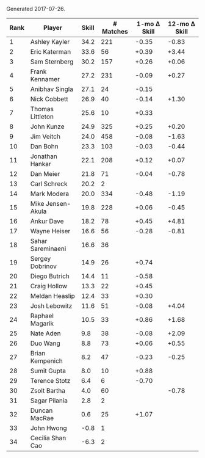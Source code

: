 Generated 2017-07-26.

| Rank | Player            | Skill | # Matches | 1-mo Δ Skill | 12-mo Δ Skill |
|------|-------------------|-------|-----------|--------------|---------------|
|    1 | Ashley Kayler     |  34.2 |       221 |        -0.35 |         -0.83 |
|    2 | Eric Katerman     |  33.6 |        56 |        +0.39 |         +3.44 |
|    3 | Sam Sternberg     |  30.2 |       157 |        +0.26 |         +0.06 |
|    4 | Frank Kennamer    |  27.2 |       231 |        -0.09 |         +0.27 |
|    5 | Anibhav Singla    |  27.1 |        24 |        -0.15 |               |
|    6 | Nick Cobbett      |  26.9 |        40 |        -0.14 |         +1.30 |
|    7 | Thomas Littleton  |  25.6 |        10 |        +0.33 |               |
|    8 | John Kunze        |  24.9 |       325 |        +0.25 |         +0.20 |
|    9 | Jim Veitch        |  24.0 |       458 |        -0.08 |         -1.63 |
|   10 | Dan Bohn          |  23.3 |       103 |        -0.03 |         -0.44 |
|   11 | Jonathan Hankar   |  22.1 |       208 |        +0.12 |         +0.07 |
|   12 | Dan Meier         |  21.8 |        71 |        -0.04 |         -0.78 |
|   13 | Carl Schreck      |  20.2 |         2 |              |               |
|   14 | Mark Modera       |  20.0 |       334 |        -0.48 |         -1.19 |
|   15 | Mike Jensen-Akula |  19.8 |       228 |        +0.06 |         -0.45 |
|   16 | Ankur Dave        |  18.2 |        78 |        +0.45 |         +4.81 |
|   17 | Wayne Heiser      |  16.6 |        56 |        -0.28 |         -0.81 |
|   18 | Sahar Sareminaeni |  16.6 |        36 |              |               |
|   19 | Sergey Dobrinov   |  14.9 |        26 |        +0.74 |               |
|   20 | Diego Butrich     |  14.4 |        11 |        -0.58 |               |
|   21 | Craig Hollow      |  13.3 |        22 |        +0.45 |               |
|   22 | Meldan Heaslip    |  12.4 |        33 |        +0.30 |               |
|   23 | Josh Lebowitz     |  11.6 |        51 |        -0.08 |         +4.04 |
|   24 | Raphael Magarik   |  10.5 |        33 |        +0.86 |         +1.68 |
|   25 | Nate Aden         |   9.8 |        38 |        -0.08 |         +2.09 |
|   26 | Duo Wang          |   8.8 |        73 |        +0.06 |         +0.55 |
|   27 | Brian Kempenich   |   8.2 |        47 |        -0.23 |         -0.25 |
|   28 | Sumit Gupta       |   8.0 |        10 |        +0.88 |               |
|   29 | Terence Stotz     |   6.4 |         6 |        -0.70 |               |
|   30 | Zsolt Bartha      |   4.0 |        60 |              |         -0.78 |
|   31 | Sagar Pilania     |   2.8 |         2 |              |               |
|   32 | Duncan MacRae     |   0.6 |        25 |        +1.07 |               |
|   33 | John Hwong        |  -0.8 |         1 |              |               |
|   34 | Cecilia Shan Cao  |  -6.3 |         2 |              |               |